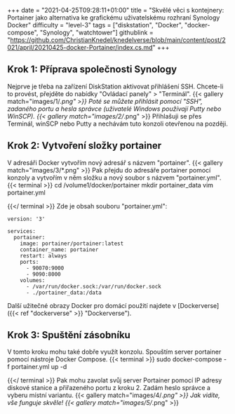 +++
date = "2021-04-25T09:28:11+01:00"
title = "Skvělé věci s kontejnery: Portainer jako alternativa ke grafickému uživatelskému rozhraní Synology Docker"
difficulty = "level-3"
tags = ["diskstation", "Docker", "docker-compose", "Synology", "watchtower"]
githublink = "https://github.com/ChristianKnedel/knedelverse/blob/main/content/post/2021/april/20210425-docker-Portainer/index.cs.md"
+++

## Krok 1: Příprava společnosti Synology
Nejprve je třeba na zařízení DiskStation aktivovat přihlášení SSH. Chcete-li to provést, přejděte do nabídky "Ovládací panely" > "Terminál".
{{< gallery match="images/1/*.png" >}}
Poté se můžete přihlásit pomocí "SSH", zadaného portu a hesla správce (uživatelé Windows používají Putty nebo WinSCP).
{{< gallery match="images/2/*.png" >}}
Přihlašuji se přes Terminál, winSCP nebo Putty a nechávám tuto konzoli otevřenou na později.
## Krok 2: Vytvoření složky portainer
V adresáři Docker vytvořím nový adresář s názvem "portainer".
{{< gallery match="images/3/*.png" >}}
Pak přejdu do adresáře portainer pomocí konzoly a vytvořím v něm složku a nový soubor s názvem "portainer.yml".
{{< terminal >}}
cd /volume1/docker/portainer
mkdir portainer_data
vim portainer.yml

{{</ terminal >}}
Zde je obsah souboru "portainer.yml":
```
version: '3'

services:
  portainer:
    image: portainer/portainer:latest
    container_name: portainer
    restart: always
    ports:
      - 90070:9000
      - 9090:8000
    volumes:
      - /var/run/docker.sock:/var/run/docker.sock
      - ./portainer_data:/data

```
Další užitečné obrazy Docker pro domácí použití najdete v [Dockerverse]({{< ref "dockerverse" >}} "Dockerverse").
## Krok 3: Spuštění zásobníku
V tomto kroku mohu také dobře využít konzolu. Spouštím server portainer pomocí nástroje Docker Compose.
{{< terminal >}}
sudo docker-compose -f portainer.yml up -d

{{</ terminal >}}
Pak mohu zavolat svůj server Portainer pomocí IP adresy diskové stanice a přiřazeného portu z kroku 2. Zadám heslo správce a vyberu místní variantu.
{{< gallery match="images/4/*.png" >}}
Jak vidíte, vše funguje skvěle!
{{< gallery match="images/5/*.png" >}}